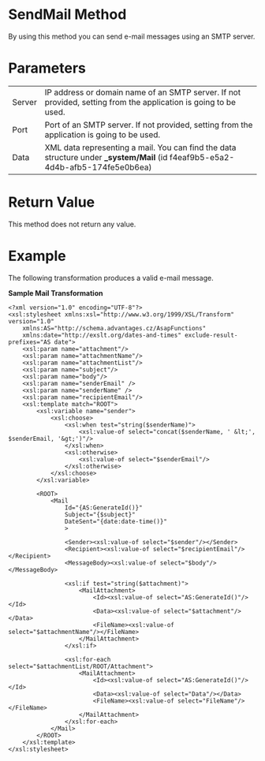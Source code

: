# SendMail Method

By using this method you can send e-mail messages using an SMTP server.

# Parameters

|        |                                                                                                                                 |
|--------|---------------------------------------------------------------------------------------------------------------------------------|
| Server | IP address or domain name of an SMTP server. If not provided, setting from the application is going to be used.                 |
| Port   | Port of an SMTP server. If not provided, setting from the application is going to be used.                                      |
| Data   | XML data representing a mail. You can find the data structure under **\_system/Mail** (id f4eaf9b5-e5a2-4d4b-afb5-174fe5e0b6ea) |

# Return Value

This method does not return any value.

# Example

The following transformation produces a valid e-mail message.

**Sample Mail Transformation**

``` html/xml
<?xml version="1.0" encoding="UTF-8"?>
<xsl:stylesheet xmlns:xsl="http://www.w3.org/1999/XSL/Transform" version="1.0"
    xmlns:AS="http://schema.advantages.cz/AsapFunctions"
    xmlns:date="http://exslt.org/dates-and-times" exclude-result-prefixes="AS date">
    <xsl:param name="attachment"/>
    <xsl:param name="attachmentName"/>
    <xsl:param name="attachmentList"/>
    <xsl:param name="subject"/>
    <xsl:param name="body"/>
    <xsl:param name="senderEmail" />
    <xsl:param name="senderName" />
    <xsl:param name="recipientEmail"/>
    <xsl:template match="ROOT">
        <xsl:variable name="sender">
            <xsl:choose>
                <xsl:when test="string($senderName)">
                    <xsl:value-of select="concat($senderName, ' &lt;', $senderEmail, '&gt;')"/>
                </xsl:when>
                <xsl:otherwise>
                    <xsl:value-of select="$senderEmail"/>
                </xsl:otherwise>
            </xsl:choose>
        </xsl:variable>
        
        <ROOT>
            <Mail 
                Id="{AS:GenerateId()}"
                Subject="{$subject}"
                DateSent="{date:date-time()}"
                >
                
                <Sender><xsl:value-of select="$sender"/></Sender>
                <Recipient><xsl:value-of select="$recipientEmail"/></Recipient>
                <MessageBody><xsl:value-of select="$body"/></MessageBody>
                
                <xsl:if test="string($attachment)">
                    <MailAttachment>
                        <Id><xsl:value-of select="AS:GenerateId()"/></Id>
                        <Data><xsl:value-of select="$attachment"/></Data>
                        <FileName><xsl:value-of select="$attachmentName"/></FileName>
                    </MailAttachment>
                </xsl:if>
                
                <xsl:for-each select="$attachmentList/ROOT/Attachment">
                    <MailAttachment>
                        <Id><xsl:value-of select="AS:GenerateId()"/></Id>
                        <Data><xsl:value-of select="Data"/></Data>
                        <FileName><xsl:value-of select="FileName"/></FileName>
                    </MailAttachment>
                </xsl:for-each>               
            </Mail>
        </ROOT>
    </xsl:template>
</xsl:stylesheet>
```
